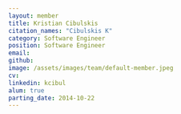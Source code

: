 ```yaml
---
layout: member
title: Kristian Cibulskis
citation_names: "Cibulskis K"
category: Software Engineer
position: Software Engineer
email:
github: 
image: /assets/images/team/default-member.jpeg
cv:
linkedin: kcibul
alum: true
parting_date: 2014-10-22
---
```


